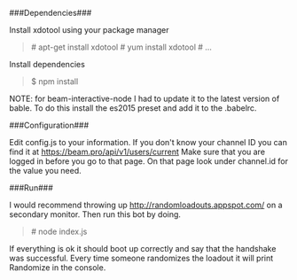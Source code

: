 ###Dependencies###

Install xdotool using your package manager
>\# apt-get install xdotool
>\# yum install xdotool
>\# ...

Install dependencies
>$ npm install

NOTE: for beam-interactive-node I had to update it to the latest version of bable. To do this install the es2015 preset
and add it to the .babelrc.

###Configuration###

Edit config.js to your information. If you don't know your channel ID you can find it at https://beam.pro/api/v1/users/current
Make sure that you are logged in before you go to that page. On that page look under channel.id for the value you need.

###Run###

I would recommend throwing up http://randomloadouts.appspot.com/ on a secondary monitor. Then run this bot by doing.
>\# node index.js

If everything is ok it should boot up correctly and say that the handshake was successful. Every time someone randomizes
the loadout it will print Randomize in the console.